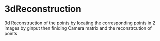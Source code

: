 # 3dReconstruction
3d Reconstruction of the points by locating the corresponding points in 2 images by ginput then finiding Camera matrix and the reconstrcution of points 
